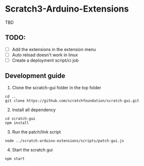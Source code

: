 # Scratch3-Arduino-Extensions

TBD


## TODO:

- [ ] Add the extensions in the extension menu
- [ ] Auto reload doesn't work in linux
- [ ] Create a deployment script/ci job

## Development guide

1. Clone the scratch-gui folder in the top folder

```
cd ..
git clone https://github.com/scratchfoundation/scratch-gui.git
```

2. Install all dependency 

```
cd scratch-gui
npm install
```

3. Run the patch/link script

```
node ../scratch-arduino-extensions/scripts/patch-gui.js
```

4. Start the scratch gui
```
npm start
```
